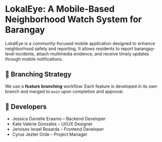 # LokalEye: A Mobile-Based Neighborhood Watch System for Barangay

LokalEye is a community-focused mobile application designed to enhance neighborhood safety and reporting. It allows residents to report barangay-level incidents, attach multimedia evidence, and receive timely updates through mobile notifications.

## 📁 Branching Strategy
We use a **feature branching** workflow. Each feature is developed in its own branch and merged to `main` upon completion and approval.

## 👥 Developers
- Jessica Danielle Erasmo – Backend Developer
- Kate Valerie Gonzales – UI/UX Designer
- Jeroises Israel Rosarda – Frontend Developer
- Cyrus Jezter Orde – Project Manager
